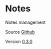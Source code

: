 # Notes

Notes management

Source [Github](https://github.com/pimterry/notes)

Version [0.3.0](https://github.com/pimterry/notes/releases/tag/v0.3.0)
